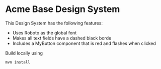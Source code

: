 # Acme Base Design System

This Design System has the following features:

- Uses Roboto as the global font
- Makes all text fields have a dashed black borde
- Includes a MyButton component that is red and flashes when clicked



Build locally using
```
mvn install
```
